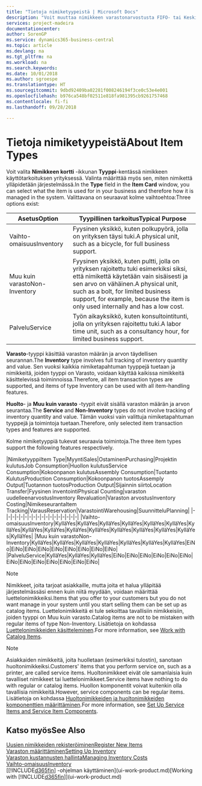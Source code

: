 ```yaml
---
title: "Tietoja nimiketyypeistä | Microsoft Docs"
description: "Voit muuttaa nimikkeen varastonarvostusta FIFO- tai Keskiarvo-arvostusmenetelmällä, esimerkiksi silloin, kun nimikkeen kustannusten muutoksen syynä on jokin muu kuin tapahtuma."
services: project-madeira
documentationcenter: 
author: SorenGP
ms.service: dynamics365-business-central
ms.topic: article
ms.devlang: na
ms.tgt_pltfrm: na
ms.workload: na
ms.search.keywords: 
ms.date: 10/01/2018
ms.author: sgroespe
ms.translationtype: HT
ms.sourcegitcommit: 9dbd92409ba02281f008246194f3ce0c53e4e001
ms.openlocfilehash: b976ca548bf02511e818fa981395cb9261757468
ms.contentlocale: fi-fi
ms.lasthandoff: 09/28/2018

---
```

# <a name="about-item-types"></a><span data-ttu-id="3fda5-103">Tietoja nimiketyypeistä</span><span class="sxs-lookup"><span data-stu-id="3fda5-103">About Item Types</span></span>
<span data-ttu-id="3fda5-104">Voit valita **Nimikkeen kortti** -ikkunan **Tyyppi**-kentässä nimikkeen käyttötarkoituksen yrityksessä. Valinta määrittää myös sen, miten nimikettä ylläpidetään järjestelmässä.</span><span class="sxs-lookup"><span data-stu-id="3fda5-104">In the **Type** field in the **Item Card** window, you can select what the item is used for in your business and therefore how it is managed in the system.</span></span> <span data-ttu-id="3fda5-105">Valittavana on seuraavat kolme vaihtoehtoa:</span><span class="sxs-lookup"><span data-stu-id="3fda5-105">Three options exist:</span></span>

|<span data-ttu-id="3fda5-106">Asetus</span><span class="sxs-lookup"><span data-stu-id="3fda5-106">Option</span></span>|<span data-ttu-id="3fda5-107">Tyypillinen tarkoitus</span><span class="sxs-lookup"><span data-stu-id="3fda5-107">Typical Purpose</span></span>|
|------|-----------|
|<span data-ttu-id="3fda5-108">Vaihto-omaisuus</span><span class="sxs-lookup"><span data-stu-id="3fda5-108">Inventory</span></span>|<span data-ttu-id="3fda5-109">Fyysinen yksikkö, kuten polkupyörä, jolla on yrityksen täysi tuki.</span><span class="sxs-lookup"><span data-stu-id="3fda5-109">A physical unit, such as a bicycle, for full business support.</span></span>|
|<span data-ttu-id="3fda5-110">Muu kuin varasto</span><span class="sxs-lookup"><span data-stu-id="3fda5-110">Non-Inventory</span></span>|<span data-ttu-id="3fda5-111">Fyysinen yksikkö, kuten pultti, jolla on yrityksen rajoitettu tuki esimerkiksi siksi, että nimikettä käytetään vain sisäisesti ja sen arvo on vähäinen.</span><span class="sxs-lookup"><span data-stu-id="3fda5-111">A physical unit, such as a bolt, for limited business support, for example, because the item is only used internally and has a low cost.</span></span>|
|<span data-ttu-id="3fda5-112">Palvelu</span><span class="sxs-lookup"><span data-stu-id="3fda5-112">Service</span></span>|<span data-ttu-id="3fda5-113">Työn aikayksikkö, kuten konsultointitunti, jolla on yrityksen rajoitettu tuki.</span><span class="sxs-lookup"><span data-stu-id="3fda5-113">A labor time unit, such as a consultancy hour, for limited business support.</span></span>|

<span data-ttu-id="3fda5-114">**Varasto**-tyyppi käsittää varaston määrän ja arvon täydellisen seurannan.</span><span class="sxs-lookup"><span data-stu-id="3fda5-114">The **Inventory** type involves full tracking of inventory quantity and value.</span></span> <span data-ttu-id="3fda5-115">Sen vuoksi kaikkia nimiketapahtuman tyyppejä tuetaan ja nimikkeitä, joiden tyyppi on Varasto, voidaan käyttää kaikissa nimikkeitä käsittelevissä toiminnoissa.</span><span class="sxs-lookup"><span data-stu-id="3fda5-115">Therefore, all item transaction types are supported, and items of type Inventory can be used with all item-handling features.</span></span>

<span data-ttu-id="3fda5-116">**Huolto**- ja **Muu kuin varasto** -tyypit eivät sisällä varaston määrän ja arvon seurantaa.</span><span class="sxs-lookup"><span data-stu-id="3fda5-116">The **Service** and **Non-Inventory** types do not involve tracking of inventory quantity and value.</span></span> <span data-ttu-id="3fda5-117">Tämän vuoksi vain valittuja nimiketapahtuman tyyppejä ja toimintoja tuetaan.</span><span class="sxs-lookup"><span data-stu-id="3fda5-117">Therefore, only selected item transaction types and features are supported.</span></span>

<span data-ttu-id="3fda5-118">Kolme nimiketyyppiä tukevat seuraavia toimintoja.</span><span class="sxs-lookup"><span data-stu-id="3fda5-118">The three item types support the following features respectively.</span></span>

|<span data-ttu-id="3fda5-119">Nimiketyyppi</span><span class="sxs-lookup"><span data-stu-id="3fda5-119">Item Type</span></span>|<span data-ttu-id="3fda5-120">Myynti</span><span class="sxs-lookup"><span data-stu-id="3fda5-120">Sales</span></span>|<span data-ttu-id="3fda5-121">Ostaminen</span><span class="sxs-lookup"><span data-stu-id="3fda5-121">Purchasing</span></span>|<span data-ttu-id="3fda5-122">Projektin kulutus</span><span class="sxs-lookup"><span data-stu-id="3fda5-122">Job Consumption</span></span>|<span data-ttu-id="3fda5-123">Huollon kulutus</span><span class="sxs-lookup"><span data-stu-id="3fda5-123">Service Consumption</span></span>|<span data-ttu-id="3fda5-124">Kokoonpanon kulutus</span><span class="sxs-lookup"><span data-stu-id="3fda5-124">Assembly Consumption</span></span>|<span data-ttu-id="3fda5-125">Tuotanto Kulutus</span><span class="sxs-lookup"><span data-stu-id="3fda5-125">Production Consumption</span></span>|<span data-ttu-id="3fda5-126">Kokoonpanon tuotos</span><span class="sxs-lookup"><span data-stu-id="3fda5-126">Assemply Output</span></span>|<span data-ttu-id="3fda5-127">Tuotannon tuotos</span><span class="sxs-lookup"><span data-stu-id="3fda5-127">Production Output</span></span>|<span data-ttu-id="3fda5-128">Sijainnin siirto</span><span class="sxs-lookup"><span data-stu-id="3fda5-128">Location Transfer</span></span>|<span data-ttu-id="3fda5-129">Fyysinen inventointi</span><span class="sxs-lookup"><span data-stu-id="3fda5-129">Physical Counting</span></span>|<span data-ttu-id="3fda5-130">varaston uudelleenarvostus</span><span class="sxs-lookup"><span data-stu-id="3fda5-130">Inventory Revaluation</span></span>|<span data-ttu-id="3fda5-131">Varaston arvostus</span><span class="sxs-lookup"><span data-stu-id="3fda5-131">Inventory Costing</span></span>|<span data-ttu-id="3fda5-132">Nimikeseuranta</span><span class="sxs-lookup"><span data-stu-id="3fda5-132">Item Tracking</span></span>|<span data-ttu-id="3fda5-133">Varaus</span><span class="sxs-lookup"><span data-stu-id="3fda5-133">Reservation</span></span>|<span data-ttu-id="3fda5-134">Varastointi</span><span class="sxs-lookup"><span data-stu-id="3fda5-134">Warehousing</span></span>|<span data-ttu-id="3fda5-135">Suunnittelu</span><span class="sxs-lookup"><span data-stu-id="3fda5-135">Planning</span></span>|
|-|-|-|-|-|-|-|-|-|-|-|-|-|-|-|-|-|-|
|<span data-ttu-id="3fda5-136">Vaihto-omaisuus</span><span class="sxs-lookup"><span data-stu-id="3fda5-136">Inventory</span></span>|<span data-ttu-id="3fda5-137">Kyllä</span><span class="sxs-lookup"><span data-stu-id="3fda5-137">Yes</span></span>|<span data-ttu-id="3fda5-138">Kyllä</span><span class="sxs-lookup"><span data-stu-id="3fda5-138">Yes</span></span>|<span data-ttu-id="3fda5-139">Kyllä</span><span class="sxs-lookup"><span data-stu-id="3fda5-139">Yes</span></span>|<span data-ttu-id="3fda5-140">Kyllä</span><span class="sxs-lookup"><span data-stu-id="3fda5-140">Yes</span></span>|<span data-ttu-id="3fda5-141">Kyllä</span><span class="sxs-lookup"><span data-stu-id="3fda5-141">Yes</span></span>|<span data-ttu-id="3fda5-142">Kyllä</span><span class="sxs-lookup"><span data-stu-id="3fda5-142">Yes</span></span>|<span data-ttu-id="3fda5-143">Kyllä</span><span class="sxs-lookup"><span data-stu-id="3fda5-143">Yes</span></span>|<span data-ttu-id="3fda5-144">Kyllä</span><span class="sxs-lookup"><span data-stu-id="3fda5-144">Yes</span></span>|<span data-ttu-id="3fda5-145">Kyllä</span><span class="sxs-lookup"><span data-stu-id="3fda5-145">Yes</span></span>|<span data-ttu-id="3fda5-146">Kyllä</span><span class="sxs-lookup"><span data-stu-id="3fda5-146">Yes</span></span>|<span data-ttu-id="3fda5-147">Kyllä</span><span class="sxs-lookup"><span data-stu-id="3fda5-147">Yes</span></span>|<span data-ttu-id="3fda5-148">Kyllä</span><span class="sxs-lookup"><span data-stu-id="3fda5-148">Yes</span></span>|<span data-ttu-id="3fda5-149">Kyllä</span><span class="sxs-lookup"><span data-stu-id="3fda5-149">Yes</span></span>|<span data-ttu-id="3fda5-150">Kyllä</span><span class="sxs-lookup"><span data-stu-id="3fda5-150">Yes</span></span>|<span data-ttu-id="3fda5-151">Kyllä</span><span class="sxs-lookup"><span data-stu-id="3fda5-151">Yes</span></span>|<span data-ttu-id="3fda5-152">Kyllä</span><span class="sxs-lookup"><span data-stu-id="3fda5-152">Yes</span></span>|
|<span data-ttu-id="3fda5-153">Muu kuin varasto</span><span class="sxs-lookup"><span data-stu-id="3fda5-153">Non-Inventory</span></span>|<span data-ttu-id="3fda5-154">Kyllä</span><span class="sxs-lookup"><span data-stu-id="3fda5-154">Yes</span></span>|<span data-ttu-id="3fda5-155">Kyllä</span><span class="sxs-lookup"><span data-stu-id="3fda5-155">Yes</span></span>|<span data-ttu-id="3fda5-156">Kyllä</span><span class="sxs-lookup"><span data-stu-id="3fda5-156">Yes</span></span>|<span data-ttu-id="3fda5-157">Kyllä</span><span class="sxs-lookup"><span data-stu-id="3fda5-157">Yes</span></span>|<span data-ttu-id="3fda5-158">Kyllä</span><span class="sxs-lookup"><span data-stu-id="3fda5-158">Yes</span></span>|<span data-ttu-id="3fda5-159">Kyllä</span><span class="sxs-lookup"><span data-stu-id="3fda5-159">Yes</span></span>|<span data-ttu-id="3fda5-160">Kyllä</span><span class="sxs-lookup"><span data-stu-id="3fda5-160">Yes</span></span>|<span data-ttu-id="3fda5-161">Ei</span><span class="sxs-lookup"><span data-stu-id="3fda5-161">No</span></span>|<span data-ttu-id="3fda5-162">Ei</span><span class="sxs-lookup"><span data-stu-id="3fda5-162">No</span></span>|<span data-ttu-id="3fda5-163">Ei</span><span class="sxs-lookup"><span data-stu-id="3fda5-163">No</span></span>|<span data-ttu-id="3fda5-164">Ei</span><span class="sxs-lookup"><span data-stu-id="3fda5-164">No</span></span>|<span data-ttu-id="3fda5-165">Ei</span><span class="sxs-lookup"><span data-stu-id="3fda5-165">No</span></span>|<span data-ttu-id="3fda5-166">Ei</span><span class="sxs-lookup"><span data-stu-id="3fda5-166">No</span></span>|<span data-ttu-id="3fda5-167">Ei</span><span class="sxs-lookup"><span data-stu-id="3fda5-167">No</span></span>|<span data-ttu-id="3fda5-168">Ei</span><span class="sxs-lookup"><span data-stu-id="3fda5-168">No</span></span>|<span data-ttu-id="3fda5-169">Ei</span><span class="sxs-lookup"><span data-stu-id="3fda5-169">No</span></span>|
|<span data-ttu-id="3fda5-170">Palvelu</span><span class="sxs-lookup"><span data-stu-id="3fda5-170">Service</span></span>|<span data-ttu-id="3fda5-171">Kyllä</span><span class="sxs-lookup"><span data-stu-id="3fda5-171">Yes</span></span>|<span data-ttu-id="3fda5-172">Kyllä</span><span class="sxs-lookup"><span data-stu-id="3fda5-172">Yes</span></span>|<span data-ttu-id="3fda5-173">Kyllä</span><span class="sxs-lookup"><span data-stu-id="3fda5-173">Yes</span></span>|<span data-ttu-id="3fda5-174">Ei</span><span class="sxs-lookup"><span data-stu-id="3fda5-174">No</span></span>|<span data-ttu-id="3fda5-175">Ei</span><span class="sxs-lookup"><span data-stu-id="3fda5-175">No</span></span>|<span data-ttu-id="3fda5-176">Ei</span><span class="sxs-lookup"><span data-stu-id="3fda5-176">No</span></span>|<span data-ttu-id="3fda5-177">Ei</span><span class="sxs-lookup"><span data-stu-id="3fda5-177">No</span></span>|<span data-ttu-id="3fda5-178">Ei</span><span class="sxs-lookup"><span data-stu-id="3fda5-178">No</span></span>|<span data-ttu-id="3fda5-179">Ei</span><span class="sxs-lookup"><span data-stu-id="3fda5-179">No</span></span>|<span data-ttu-id="3fda5-180">Ei</span><span class="sxs-lookup"><span data-stu-id="3fda5-180">No</span></span>|<span data-ttu-id="3fda5-181">Ei</span><span class="sxs-lookup"><span data-stu-id="3fda5-181">No</span></span>|<span data-ttu-id="3fda5-182">Ei</span><span class="sxs-lookup"><span data-stu-id="3fda5-182">No</span></span>|<span data-ttu-id="3fda5-183">Ei</span><span class="sxs-lookup"><span data-stu-id="3fda5-183">No</span></span>|<span data-ttu-id="3fda5-184">Ei</span><span class="sxs-lookup"><span data-stu-id="3fda5-184">No</span></span>|<span data-ttu-id="3fda5-185">Ei</span><span class="sxs-lookup"><span data-stu-id="3fda5-185">No</span></span>|<span data-ttu-id="3fda5-186">Ei</span><span class="sxs-lookup"><span data-stu-id="3fda5-186">No</span></span>|

> [!NOTE]
> <span data-ttu-id="3fda5-187">Nimikkeet, joita tarjoat asiakkaille, mutta joita et halua ylläpitää järjestelmässäsi ennen kuin niitä myydään, voidaan määrittää luettelonimikkeiksi.</span><span class="sxs-lookup"><span data-stu-id="3fda5-187">Items that you offer to your customers but you do not want manage in your system until you start selling them can be set up as catalog items.</span></span> <span data-ttu-id="3fda5-188">Luettelonimikkeitä ei tule sekoittaa tavallisiin nimikkeisiin, joiden tyyppi on Muu kuin varasto.</span><span class="sxs-lookup"><span data-stu-id="3fda5-188">Catalog items are not to be mistaken with regular items of type Non-Inventory.</span></span> <span data-ttu-id="3fda5-189">Lisätietoja on kohdassa [Luettelonimikkeiden käsitteleminen](inventory-how-work-nonstock-items.md).</span><span class="sxs-lookup"><span data-stu-id="3fda5-189">For more information, see [Work with Catalog Items](inventory-how-work-nonstock-items.md).</span></span>

> [!NOTE]
> <span data-ttu-id="3fda5-190">Asiakkaiden nimikkeitä, joita huolletaan (esimerkiksi tulostin), sanotaan huoltonimikkeiksi.</span><span class="sxs-lookup"><span data-stu-id="3fda5-190">Customers' items that you perform service on, such as a printer, are called service items.</span></span> <span data-ttu-id="3fda5-191">Huoltonimikkeet eivät ole samanlaisia kuin tavalliset nimikkeet tai luettelonimikkeet.</span><span class="sxs-lookup"><span data-stu-id="3fda5-191">Service items have nothing to do with regular or catalog items.</span></span> <span data-ttu-id="3fda5-192">Huollon komponentit voivat kuitenkin olla tavallisia nimikkeitä.</span><span class="sxs-lookup"><span data-stu-id="3fda5-192">However, service components can be regular items.</span></span> <span data-ttu-id="3fda5-193">Lisätietoja on kohdassa [Huoltonimikkeiden ja huoltonimikkeiden komponenttien määrittäminen](service-how-setup-service-items.md).</span><span class="sxs-lookup"><span data-stu-id="3fda5-193">For more information, see [Set Up Service Items and Service Item Components](service-how-setup-service-items.md).</span></span>

## <a name="see-also"></a><span data-ttu-id="3fda5-194">Katso myös</span><span class="sxs-lookup"><span data-stu-id="3fda5-194">See Also</span></span>
[<span data-ttu-id="3fda5-195">Uusien nimikkeiden rekisteröiminen</span><span class="sxs-lookup"><span data-stu-id="3fda5-195">Register New Items</span></span>](inventory-how-register-new-items.md)  
[<span data-ttu-id="3fda5-196">Varaston määrittäminen</span><span class="sxs-lookup"><span data-stu-id="3fda5-196">Setting Up Inventory</span></span>](inventory-setup-inventory.md)  
[<span data-ttu-id="3fda5-197">Varaston kustannusten hallinta</span><span class="sxs-lookup"><span data-stu-id="3fda5-197">Managing Inventory Costs</span></span>](finance-manage-inventory-costs.md)  
[<span data-ttu-id="3fda5-198">Vaihto-omaisuus</span><span class="sxs-lookup"><span data-stu-id="3fda5-198">Inventory</span></span>](inventory-manage-inventory.md)  
<span data-ttu-id="3fda5-199">[[!INCLUDE[d365fin](includes/d365fin_md.md)] -ohjelman käyttäminen](ui-work-product.md)</span><span class="sxs-lookup"><span data-stu-id="3fda5-199">[Working with [!INCLUDE[d365fin](includes/d365fin_md.md)]](ui-work-product.md)</span></span>

